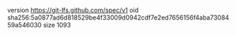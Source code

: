 version https://git-lfs.github.com/spec/v1
oid sha256:5a0877ad6d818529be4f33009d0942cdf7e2ed7656156f4aba7308459a546030
size 1093
